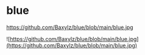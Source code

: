 # blue

https://github.com/Baxylz/blue/blob/main/blue.jpg

![https://github.com/Baxylz/blue/blob/main/blue.jpg](https://github.com/Baxylz/blue/blob/main/blue.jpg)
